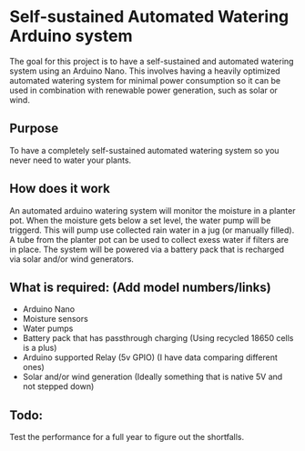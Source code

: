 # Self-sustained Automated Watering Arduino system
The goal for this project is to have a self-sustained and automated watering system using an Arduino Nano.
This involves having a heavily optimized automated watering system for minimal power consumption so it can be used in combination with renewable power generation, such as solar or wind.

## Purpose
To have a completely self-sustained automated watering system so you never need to water your plants.

## How does it work
An automated arduino watering system will monitor the moisture in a planter pot. When the moisture gets below a set level, the water pump will be triggerd. This will pump use collected rain water in a jug (or manually filled). A tube from the planter pot can be used to collect exess water if filters are in place. The system will be powered via a battery pack that is recharged via solar and/or wind generators.

## What is required: (Add model numbers/links)
- Arduino Nano
- Moisture sensors
- Water pumps
- Battery pack that has passthrough charging (Using recycled 18650 cells is a plus)
- Arduino supported Relay (5v GPIO) (I have data comparing different ones)
- Solar and/or wind generation (Ideally something that is native 5V and not stepped down)



## Todo:
Test the performance for a full year to figure out the shortfalls.
